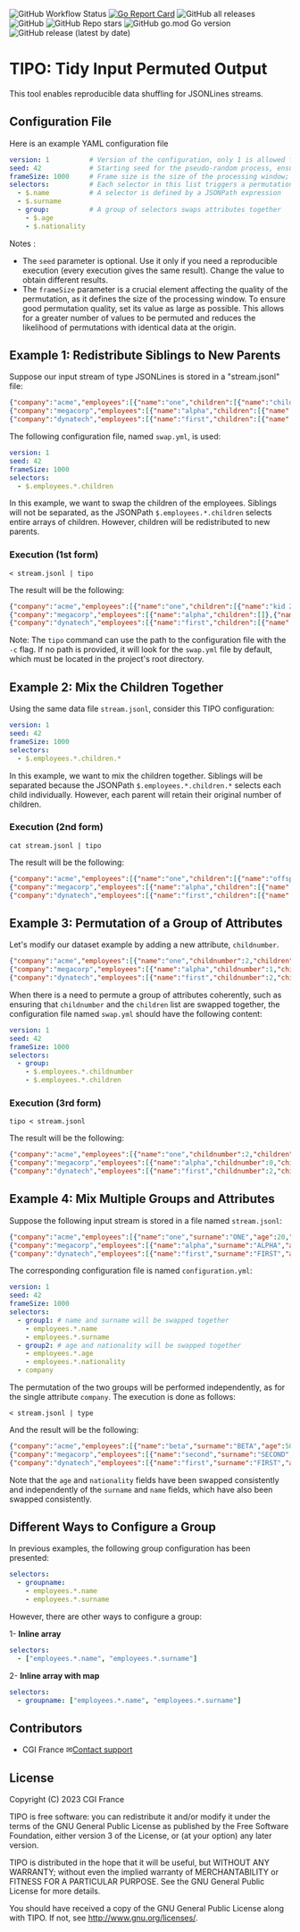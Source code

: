 ![GitHub Workflow Status](https://img.shields.io/github/actions/workflow/status/CGI-FR/TIPO/ci.yml?branch=main)
[![Go Report Card](https://goreportcard.com/badge/github.com/cgi-fr/tipo)](https://goreportcard.com/report/github.com/cgi-fr/tipo)
![GitHub all releases](https://img.shields.io/github/downloads/CGI-FR/TIPO/total)
![GitHub](https://img.shields.io/github/license/CGI-FR/TIPO)
![GitHub Repo stars](https://img.shields.io/github/stars/CGI-FR/TIPO)
![GitHub go.mod Go version](https://img.shields.io/github/go-mod/go-version/CGI-FR/TIPO)
![GitHub release (latest by date)](https://img.shields.io/github/v/release/CGI-FR/TIPO)

# TIPO: Tidy Input Permuted Output

This tool enables reproducible data shuffling for JSONLines streams.

## Configuration File

Here is an example YAML configuration file

```YAML
version: 1          # Version of the configuration, only 1 is allowed for now
seed: 42            # Starting seed for the pseudo-random process, ensures consistency between executions
frameSize: 1000     # Frame size is the size of the processing window; should be as large as possible
selectors:          # Each selector in this list triggers a permutation between JSONLines
  - $.name          # A selector is defined by a JSONPath expression
  - $.surname
  - group:          # A group of selectors swaps attributes together
    - $.age
    - $.nationality
```

Notes :

- The `seed` parameter is optional. Use it only if you need a reproducible execution (every execution gives the same result). Change the value to obtain different results.
- The `frameSize` parameter is a crucial element affecting the quality of the permutation, as it defines the size of the processing window. To ensure good permutation quality, set its value as large as possible. This allows for a greater number of values to be permuted and reduces the likelihood of permutations with identical data at the origin.

## Example 1: Redistribute Siblings to New Parents

Suppose our input stream of type JSONLines is stored in a "stream.jsonl" file:

```json
{"company":"acme","employees":[{"name":"one","children":[{"name":"child 1"},{"name":"child 2"}]},{"name":"two","children":[{"name":"child 3"},{"name":"child 4"},{"name":"child 5"}]}]}
{"company":"megacorp","employees":[{"name":"alpha","children":[{"name":"kid 1"}]},{"name":"beta","children":[{"name":"kid 2"},{"name":"kid 3"}]}]}
{"company":"dynatech","employees":[{"name":"first","children":[{"name":"offspring 1"},{"name":"offspring 2"}]},{"name":"second","children":[]}]}
```

The following configuration file, named `swap.yml`, is used:

```yaml
version: 1
seed: 42
frameSize: 1000
selectors:
  - $.employees.*.children
```

In this example, we want to swap the children of the employees. Siblings will not be separated, as the JSONPath `$.employees.*.children` selects entire arrays of children. However, children will be redistributed to new parents.

### Execution (1st form)

```console
< stream.jsonl | tipo
```

The result will be the following:

```json
{"company":"acme","employees":[{"name":"one","children":[{"name":"kid 2"},{"name":"kid 3"}]},{"name":"two","children":[{"name":"child 1"},{"name":"child 2"}]}]}
{"company":"megacorp","employees":[{"name":"alpha","children":[]},{"name":"beta","children":[{"name":"kid 1"}]}]}
{"company":"dynatech","employees":[{"name":"first","children":[{"name":"offspring 1"},{"name":"offspring 2"}]},{"name":"second","children":[{"name":"child 3"},{"name":"child 4"},{"name":"child 5"}]}]}
```

Note: The `tipo` command can use the path to the configuration file with the `-c` flag. If no path is provided, it will look for the `swap.yml` file by default, which must be located in the project's root directory.

## Example 2: Mix the Children Together

Using the same data file `stream.jsonl`, consider this TIPO configuration:

```yaml
version: 1
seed: 42
frameSize: 1000
selectors:
  - $.employees.*.children.*
```

In this example, we want to mix the children together. Siblings will be separated because the JSONPath `$.employees.*.children.*` selects each child individually. However, each parent will retain their original number of children.

### Execution (2nd form)

```console
cat stream.jsonl | tipo
```

The result will be the following:

```json
{"company":"acme","employees":[{"name":"one","children":[{"name":"offspring 2"},{"name":"child 2"}]},{"name":"two","children":[{"name":"child 5"},{"name":"kid 2"},{"name":"child 3"}]}]}
{"company":"megacorp","employees":[{"name":"alpha","children":[{"name":"kid 3"}]},{"name":"beta","children":[{"name":"kid 1"},{"name":"child 4"}]}]}
{"company":"dynatech","employees":[{"name":"first","children":[{"name":"child 1"},{"name":"offspring 1"}]},{"name":"second","children":[]}]}
```

## Example 3: Permutation of a Group of Attributes

Let's modify our dataset example by adding a new attribute, `childnumber`.

```json
{"company":"acme","employees":[{"name":"one","childnumber":2,"children":[{"name":"child 1"},{"name":"child 2"}]},{"name":"two","childnumber":3,"children":[{"name":"child 3"},{"name":"child 4"},{"name":"child 5"}]}]}
{"company":"megacorp","employees":[{"name":"alpha","childnumber":1,"children":[{"name":"kid 1"}]},{"name":"beta","childnumber":2,"children":[{"name":"kid 2"},{"name":"kid 3"}]}]}
{"company":"dynatech","employees":[{"name":"first","childnumber":2,"children":[{"name":"offspring 1"},{"name":"offspring 2"}]},{"name":"second","childnumber":0,"children":[]}]}
```

When there is a need to permute a group of attributes coherently, such as ensuring that `childnumber` and the `children` list are swapped together, the configuration file named `swap.yml` should have the following content:

```yaml
version: 1
seed: 42
frameSize: 1000
selectors:
  - group:
    - $.employees.*.childnumber
    - $.employees.*.children
```

### Execution (3rd form)

```console
tipo < stream.jsonl
```

The result will be the following:

```json
{"company":"acme","employees":[{"name":"one","childnumber":2,"children":[{"name":"kid 2"},{"name":"kid 3"}]},{"name":"two","childnumber":2,"children":[{"name":"child 1"},{"name":"child 2"}]}]}
{"company":"megacorp","employees":[{"name":"alpha","childnumber":0,"children":[]},{"name":"beta","childnumber":1,"children":[{"name":"kid 1"}]}]}
{"company":"dynatech","employees":[{"name":"first","childnumber":2,"children":[{"name":"offspring 1"},{"name":"offspring 2"}]},{"name":"second","childnumber":3,"children":[{"name":"child 3"},{"name":"child 4"},{"name":"child 5"}]}]}
```

## Example 4: Mix Multiple Groups and Attributes

Suppose the following input stream is stored in a file named `stream.jsonl`:

```json
{"company":"acme","employees":[{"name":"one","surname":"ONE","age":20,"nationality":"Kenyan"},{"name":"two","surname":"TWO","age":30,"nationality":"Icelandic"}]}
{"company":"megacorp","employees":[{"name":"alpha","surname":"ALPHA","age":40,"nationality":"Colombian"},{"name":"beta","surname":"BETA","age":50,"nationality":"Malaysian"}]}
{"company":"dynatech","employees":[{"name":"first","surname":"FIRST","age":60,"nationality":"Belgian"},{"name":"second","surname":"SECOND","age":70,"nationality":"Egyptian"}]}
```

The corresponding configuration file is named `configuration.yml`:

```yaml
version: 1
seed: 42
frameSize: 1000
selectors:
  - group1: # name and surname will be swapped together
    - employees.*.name
    - employees.*.surname
  - group2: # age and nationality will be swapped together
    - employees.*.age
    - employees.*.nationality
  - company
```

The permutation of the two groups will be performed independently, as for the single attribute `company`. The execution is done as follows:

```console
< stream.jsonl | type
```

And the result will be the following:

```json
{"company":"acme","employees":[{"name":"beta","surname":"BETA","age":50,"nationality":"Malaysian"},{"name":"one","surname":"ONE","age":30,"nationality":"Icelandic"}]}
{"company":"megacorp","employees":[{"name":"second","surname":"SECOND","age":70,"nationality":"Egyptian"},{"name":"alpha","surname":"ALPHA","age":20,"nationality":"Kenyan"}]}
{"company":"dynatech","employees":[{"name":"first","surname":"FIRST","age":60,"nationality":"Belgian"},{"name":"two","surname":"TWO","age":40,"nationality":"Colombian"}]}
```

Note that the `age` and `nationality` fields have been swapped consistently and independently of the `surname` and `name` fields, which have also been swapped consistently.

## Different Ways to Configure a Group

In previous examples, the following group configuration has been presented:

```yaml
selectors:
  - groupname:
    - employees.*.name
    - employees.*.surname
```

However, there are other ways to configure a group:

1- **Inline array**

```yaml
selectors:
  - ["employees.*.name", "employees.*.surname"]
```

2- **Inline array with map**

```yaml
selectors:
  - groupname: ["employees.*.name", "employees.*.surname"]
```

## Contributors

- CGI France ✉[Contact support](mailto:LINO.fr@cgi.com)

## License

Copyright (C) 2023 CGI France

TIPO is free software: you can redistribute it and/or modify it under the terms of the GNU General Public License as published by the Free Software Foundation, either version 3 of the License, or (at your option) any later version.

TIPO is distributed in the hope that it will be useful, but WITHOUT ANY WARRANTY; without even the implied warranty of MERCHANTABILITY or FITNESS FOR A PARTICULAR PURPOSE. See the GNU General Public License for more details.

You should have received a copy of the GNU General Public License along with TIPO. If not, see http://www.gnu.org/licenses/.

